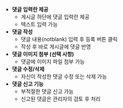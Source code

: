- **댓글 입력란 제공**
    - 게시글 하단에 댓글 입력란 제공
    - 텍스트 입력 가능
- **댓글 작성**
    - 댓글 내용(notblank) 입력 후 등록 버튼 클릭
    - 작성 후 바로 게시글에 댓글 반영
- **댓글 이미지 첨부 (선택 사항)**
    - 댓글에 이미지 파일 첨부 가능
- **댓글 수정/삭제**
    - 자신이 작성한 댓글 수정 또는 삭제 가능
- **댓글 신고 기능**
    - 부적절한 댓글 신고 가능
    - 신고된 댓글은 관리자의 검토 후 처리